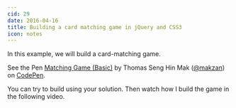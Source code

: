 ```yaml
---
cid: 29
date: 2016-04-16
title: Building a card matching game in jQuery and CSS3
icon: notes
---
```


In this example, we will build a card-matching game.

<p data-height="455" data-theme-id="dark" data-slug-hash="WwJGvX" data-default-tab="js,result" data-user="makzan" data-embed-version="2" class="codepen">See the Pen <a href="http://codepen.io/makzan/pen/WwJGvX/">Matching Game (Basic)</a> by Thomas Seng Hin Mak (<a href="http://codepen.io/makzan">@makzan</a>) on <a href="http://codepen.io">CodePen</a>.</p>
<script async src="//assets.codepen.io/assets/embed/ei.js"></script>

You can try to build using your solution. Then watch how I build the game in the following video.

<script charset="ISO-8859-1" src="//fast.wistia.com/assets/external/E-v1.js" async></script><div class="wistia_responsive_padding" style="padding:62.5% 0 0 0;position:relative;"><div class="wistia_responsive_wrapper" style="height:100%;left:0;position:absolute;top:0;width:100%;"><div class="wistia_embed wistia_async_4jrwtqcx8l seo=false videoFoam=true" style="height:100%;width:100%">&nbsp;</div></div></div>